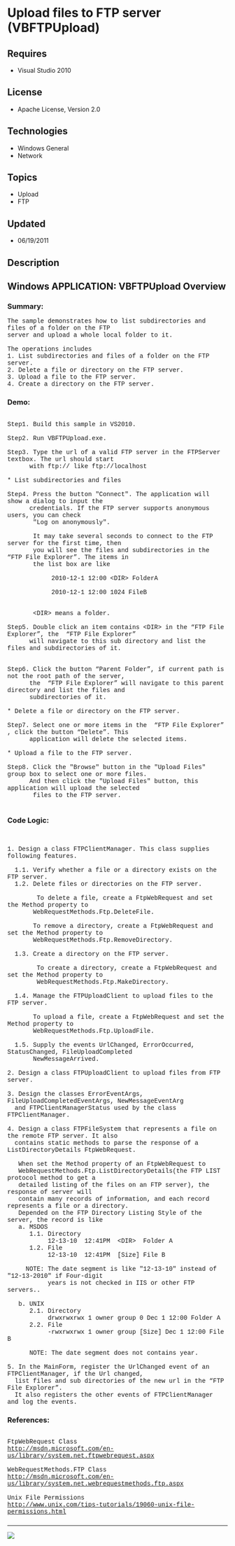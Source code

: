 # Upload files to FTP server (VBFTPUpload)
## Requires
- Visual Studio 2010
## License
- Apache License, Version 2.0
## Technologies
- Windows General
- Network
## Topics
- Upload
- FTP
## Updated
- 06/19/2011
## Description

<p style="font-family:Courier New"></p>
<h2>Windows APPLICATION: VBFTPUpload Overview </h2>
<p style="font-family:Courier New"></p>
<h3>Summary:</h3>
<p style="font-family:Courier New">The sample demonstrates how to list subdirectories and files of a folder on the FTP
<br>
server and upload a whole local folder to it.<br>
<br>
The operations includes<br>
1. List subdirectories and files of a folder on the FTP server.<br>
2. Delete a file or directory on the FTP server. <br>
3. Upload a file to the FTP server. <br>
4. Create a directory on the FTP server. <br>
</p>
<h3>Demo:</h3>
<p style="font-family:Courier New"><br>
Step1. Build this sample in VS2010.<br>
<br>
Step2. Run VBFTPUpload.exe.<br>
<br>
Step3. Type the url of a valid FTP server in the FTPServer textbox. The url should start<br>
&nbsp; &nbsp; &nbsp; with ftp:// like ftp://localhost <br>
<br>
* List subdirectories and files<br>
<br>
Step4. Press the button &quot;Connect&quot;. The application will show a dialog to input the
<br>
&nbsp; &nbsp; &nbsp; credentials. If the FTP server supports anonymous users, you can check
<br>
&nbsp;&nbsp;&nbsp;&nbsp; &nbsp; &quot;Log on anonymously&quot;.<br>
<br>
&nbsp;&nbsp;&nbsp;&nbsp; &nbsp; It may take several seconds to connect to the FTP server for the first time, then
<br>
&nbsp;&nbsp;&nbsp;&nbsp; &nbsp; you will see the files and subdirectories in the “FTP File Explorer”. The items in<br>
&nbsp;&nbsp;&nbsp;&nbsp; &nbsp; the list box are like <br>
<br>
&nbsp;&nbsp;&nbsp;&nbsp;&nbsp;&nbsp;&nbsp;&nbsp;&nbsp;&nbsp;&nbsp;&nbsp;2010-12-1 12:00 &lt;DIR&gt; FolderA<br>
<br>
&nbsp;&nbsp;&nbsp;&nbsp;&nbsp;&nbsp;&nbsp;&nbsp;&nbsp;&nbsp;&nbsp;&nbsp;2010-12-1 12:00 1024 FileB<br>
<br>
<br>
&nbsp;&nbsp;&nbsp;&nbsp; &nbsp; &lt;DIR&gt; means a folder.<br>
<br>
Step5. Double click an item contains &lt;DIR&gt; in the “FTP File Explorer”, the &nbsp;“FTP File Explorer”<br>
&nbsp; &nbsp; &nbsp; will navigate to this sub directory and list the files and subdirectories of it.<br>
<br>
<br>
Step6. Click the button “Parent Folder”, if current path is not the root path of the server,
<br>
&nbsp; &nbsp; &nbsp; the &nbsp;“FTP File Explorer” will navigate to this parent directory and list the files and<br>
&nbsp; &nbsp; &nbsp; subdirectories of it.<br>
<br>
* Delete a file or directory on the FTP server. <br>
<br>
Step7. Select one or more items in the &nbsp;“FTP File Explorer” , click the button “Delete”. This
<br>
&nbsp; &nbsp; &nbsp; application will delete the selected items.<br>
<br>
* Upload a file to the FTP server. &nbsp; <br>
<br>
Step8. Click the &quot;Browse&quot; button in the &quot;Upload Files&quot; group box to select one or more files.
<br>
&nbsp; &nbsp; &nbsp; And then click the &quot;Upload Files&quot; button, this application will upload the selected
<br>
&nbsp;&nbsp;&nbsp;&nbsp; &nbsp; files to the FTP server.<br>
<br>
</p>
<h3>Code Logic:</h3>
<p style="font-family:Courier New"><br>
<br>
1. Design a class FTPClientManager. This class supplies following features.<br>
<br>
&nbsp; 1.1. Verify whether a file or a directory exists on the FTP server.<br>
&nbsp; 1.2. Delete files or directories on the FTP server.<br>
<br>
&nbsp;&nbsp;&nbsp;&nbsp;&nbsp;&nbsp;&nbsp;&nbsp;To delete a file, create a FtpWebRequest and set the Method property to
<br>
&nbsp; &nbsp; &nbsp; &nbsp;WebRequestMethods.Ftp.DeleteFile. <br>
<br>
&nbsp; &nbsp; &nbsp; &nbsp;To remove a directory, create a FtpWebRequest and set the Method property to
<br>
&nbsp; &nbsp; &nbsp; &nbsp;WebRequestMethods.Ftp.RemoveDirectory. <br>
<br>
&nbsp; 1.3. Create a directory on the FTP server.<br>
<br>
&nbsp;&nbsp;&nbsp;&nbsp;&nbsp;&nbsp;&nbsp;&nbsp;To create a directory, create a FtpWebRequest and set the Method property to
<br>
&nbsp;&nbsp;&nbsp;&nbsp;&nbsp;&nbsp;&nbsp;&nbsp;WebRequestMethods.Ftp.MakeDirectory.
<br>
<br>
&nbsp; 1.4. Manage the FTPUploadClient to upload files to the FTP server. <br>
<br>
&nbsp; &nbsp; &nbsp; &nbsp;To upload a file, create a FtpWebRequest and set the Method property to
<br>
&nbsp; &nbsp; &nbsp; &nbsp;WebRequestMethods.Ftp.UploadFile. <br>
<br>
&nbsp; 1.5. Supply the events UrlChanged, ErrorOccurred, StatusChanged, FileUploadCompleted<br>
&nbsp; &nbsp; &nbsp; &nbsp;NewMessageArrived.<br>
<br>
2. Design a class FTPUploadClient to upload files from FTP server.<br>
<br>
3. Design the classes ErrorEventArgs, FileUploadCompletedEventArgs, NewMessageEventArg<br>
&nbsp; and FTPClientManagerStatus used by the class FTPClientManager.<br>
<br>
4. Design a class FTPFileSystem that represents a file on the remote FTP server. It also<br>
&nbsp; contains static methods to parse the response of a ListDirectoryDetails FtpWebRequest.<br>
<br>
&nbsp; &nbsp;When set the Method property of an FtpWebRequest to <br>
&nbsp; &nbsp;WebRequestMethods.Ftp.ListDirectoryDetails(the FTP LIST protocol method to get a
<br>
&nbsp; &nbsp;detailed listing of the files on an FTP server), the response of server will
<br>
&nbsp; &nbsp;contain many records of information, and each record represents a file or a directory.
<br>
&nbsp; &nbsp;Depended on the FTP Directory Listing Style of the server, the record is like
<br>
&nbsp; &nbsp;a. MSDOS<br>
&nbsp; &nbsp; &nbsp; 1.1. Directory<br>
&nbsp; &nbsp; &nbsp; &nbsp; &nbsp; &nbsp;12-13-10 &nbsp;12:41PM &nbsp;&lt;DIR&gt; &nbsp;Folder A<br>
&nbsp; &nbsp; &nbsp; 1.2. File<br>
&nbsp; &nbsp; &nbsp; &nbsp; &nbsp; &nbsp;12-13-10 &nbsp;12:41PM &nbsp;[Size] File B &nbsp;<br>
&nbsp; &nbsp; &nbsp; &nbsp; &nbsp; &nbsp;<br>
&nbsp; &nbsp; &nbsp;NOTE: The date segment is like &quot;12-13-10&quot; instead of &quot;12-13-2010&quot; if Four-digit<br>
&nbsp; &nbsp; &nbsp; &nbsp; &nbsp; &nbsp;years is not checked in IIS or other FTP servers..<br>
&nbsp; &nbsp; &nbsp; &nbsp; &nbsp; <br>
&nbsp; &nbsp;b. UNIX<br>
&nbsp; &nbsp; &nbsp; 2.1. Directory<br>
&nbsp; &nbsp; &nbsp; &nbsp; &nbsp; &nbsp;drwxrwxrwx 1 owner group 0 Dec 1 12:00 Folder A<br>
&nbsp; &nbsp; &nbsp; 2.2. File<br>
&nbsp; &nbsp; &nbsp; &nbsp; &nbsp; &nbsp;-rwxrwxrwx 1 owner group [Size] Dec 1 12:00 File B<br>
&nbsp; &nbsp; <br>
&nbsp; &nbsp; &nbsp; NOTE: The date segment does not contains year.<br>
&nbsp;&nbsp;&nbsp;&nbsp; &nbsp; <br>
5. In the MainForm, register the UrlChanged event of an FTPClientManager, if the Url changed,
<br>
&nbsp; list files and sub directories of the new url in the “FTP File Explorer”. <br>
&nbsp; It also registers the other events of FTPClientManager and log the events.
<br>
</p>
<h3>References:</h3>
<p style="font-family:Courier New"><br>
FtpWebRequest Class<br>
<a target="_blank" href="http://msdn.microsoft.com/en-us/library/system.net.ftpwebrequest.aspx">http://msdn.microsoft.com/en-us/library/system.net.ftpwebrequest.aspx</a><br>
<br>
WebRequestMethods.FTP Class<br>
<a target="_blank" href="http://msdn.microsoft.com/en-us/library/system.net.webrequestmethods.ftp.aspx">http://msdn.microsoft.com/en-us/library/system.net.webrequestmethods.ftp.aspx</a><br>
<br>
Unix File Permissions<br>
<a target="_blank" href="http://www.unix.com/tips-tutorials/19060-unix-file-permissions.html">http://www.unix.com/tips-tutorials/19060-unix-file-permissions.html</a><br>
</p>
<h3></h3>
<p style="font-family:Courier New"></p>
<hr>
<div><a href="http://go.microsoft.com/?linkid=9759640" style="margin-top:3px"><img src="http://bit.ly/onecodelogo">
</a></div>
